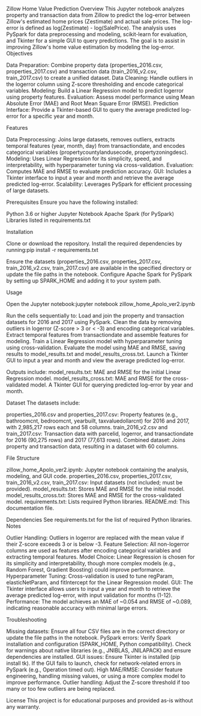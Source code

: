 Zillow Home Value Prediction
Overview
This Jupyter notebook analyzes property and transaction data from Zillow to predict the log-error between Zillow's estimated home prices (Zestimate) and actual sale prices. The log-error is defined as log(Zestimate) - log(SalePrice). The analysis uses PySpark for data preprocessing and modeling, scikit-learn for evaluation, and Tkinter for a simple GUI to query predictions. The goal is to assist in improving Zillow's home value estimation by modeling the log-error.
Objectives

Data Preparation: Combine property data (properties_2016.csv, properties_2017.csv) and transaction data (train_2016_v2.csv, train_2017.csv) to create a unified dataset.
Data Cleaning: Handle outliers in the logerror column using Z-score thresholding and encode categorical variables.
Modeling: Build a Linear Regression model to predict logerror using property features.
Evaluation: Assess model performance using Mean Absolute Error (MAE) and Root Mean Square Error (RMSE).
Prediction Interface: Provide a Tkinter-based GUI to query the average predicted log-error for a specific year and month.

Features

Data Preprocessing: Joins large datasets, removes outliers, extracts temporal features (year, month, day) from transactiondate, and encodes categorical variables (propertycountylandusecode, propertyzoningdesc).
Modeling: Uses Linear Regression for its simplicity, speed, and interpretability, with hyperparameter tuning via cross-validation.
Evaluation: Computes MAE and RMSE to evaluate prediction accuracy.
GUI: Includes a Tkinter interface to input a year and month and retrieve the average predicted log-error.
Scalability: Leverages PySpark for efficient processing of large datasets.

Prerequisites
Ensure you have the following installed:

Python 3.6 or higher
Jupyter Notebook
Apache Spark (for PySpark)
Libraries listed in requirements.txt

Installation

Clone or download the repository.
Install the required dependencies by running:pip install -r requirements.txt


Ensure the datasets (properties_2016.csv, properties_2017.csv, train_2016_v2.csv, train_2017.csv) are available in the specified directory or update the file paths in the notebook.
Configure Apache Spark for PySpark by setting up SPARK_HOME and adding it to your system path.

Usage

Open the Jupyter notebook:jupyter notebook zillow_home_Apolo_ver2.ipynb


Run the cells sequentially to:
Load and join the property and transaction datasets for 2016 and 2017 using PySpark.
Clean the data by removing outliers in logerror (Z-score > 3 or < -3) and encoding categorical variables.
Extract temporal features from transactiondate and assemble features for modeling.
Train a Linear Regression model with hyperparameter tuning using cross-validation.
Evaluate the model using MAE and RMSE, saving results to model_results.txt and model_results_cross.txt.
Launch a Tkinter GUI to input a year and month and view the average predicted log-error.


Outputs include:
model_results.txt: MAE and RMSE for the initial Linear Regression model.
model_results_cross.txt: MAE and RMSE for the cross-validated model.
A Tkinter GUI for querying predicted log-error by year and month.



Dataset
The datasets include:

properties_2016.csv and properties_2017.csv: Property features (e.g., bathroomcnt, bedroomcnt, yearbuilt, taxvaluedollarcnt) for 2016 and 2017, with 2,985,217 rows each and 58 columns.
train_2016_v2.csv and train_2017.csv: Transaction data with parcelid, logerror, and transactiondate for 2016 (90,275 rows) and 2017 (77,613 rows).
Combined dataset: Joins property and transaction data, resulting in a dataset with 60 columns.

File Structure

zillow_home_Apolo_ver2.ipynb: Jupyter notebook containing the analysis, modeling, and GUI code.
properties_2016.csv, properties_2017.csv, train_2016_v2.csv, train_2017.csv: Input datasets (not included; must be provided).
model_results.txt: Stores MAE and RMSE for the initial model.
model_results_cross.txt: Stores MAE and RMSE for the cross-validated model.
requirements.txt: Lists required Python libraries.
README.md: This documentation file.

Dependencies
See requirements.txt for the list of required Python libraries.
Notes

Outlier Handling: Outliers in logerror are replaced with the mean value if their Z-score exceeds 3 or is below -3.
Feature Selection: All non-logerror columns are used as features after encoding categorical variables and extracting temporal features.
Model Choice: Linear Regression is chosen for its simplicity and interpretability, though more complex models (e.g., Random Forest, Gradient Boosting) could improve performance.
Hyperparameter Tuning: Cross-validation is used to tune regParam, elasticNetParam, and fitIntercept for the Linear Regression model.
GUI: The Tkinter interface allows users to input a year and month to retrieve the average predicted log-error, with input validation for months (1-12).
Performance: The model achieves an MAE of ~0.054 and RMSE of ~0.089, indicating reasonable accuracy with minimal large errors.

Troubleshooting

Missing datasets: Ensure all four CSV files are in the correct directory or update the file paths in the notebook.
PySpark errors: Verify Spark installation and configuration (SPARK_HOME, Python compatibility). Check for warnings about native libraries (e.g., JNIBLAS, JNILAPACK) and ensure dependencies are installed.
GUI issues: Ensure Tkinter is installed (pip install tk). If the GUI fails to launch, check for network-related errors in PySpark (e.g., Operation timed out).
High MAE/RMSE: Consider feature engineering, handling missing values, or using a more complex model to improve performance.
Outlier handling: Adjust the Z-score threshold if too many or too few outliers are being replaced.

License
This project is for educational purposes and provided as-is without any warranty.
